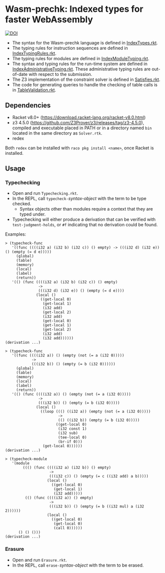 # Wasm-prechk: Indexed types for faster WebAssembly

[![DOI](https://zenodo.org/badge/224305190.svg)](https://zenodo.org/badge/latestdoi/224305190)



- The syntax for the Wasm-prechk language is defined in [IndexTypes.rkt](IndexTypes.rkt).
- The typing rules for instruction sequences are defined in [IndexTypingRules.rkt](IndexTypingRules.rkt).
- The typing rules for modules are defined in [IndexModuleTyping.rkt](IndexModuleTyping.rkt).
- The syntax and typing rules for the run-time system are defined in [IndexAdministrativeTyping.rkt](IndexAdministrativeTyping.rkt).
  These administrative typing rules are out-of-date with respect to the submission.
- The Z3 implementation of the constraint solver is defined in [Satisfies.rkt](Satisfies.rkt).
- The code for generating queries to handle the checking of table calls is in [TableValidation.rkt](TableValidation.rkt).

## Dependencies

* Racket v8.0+ (https://download.racket-lang.org/racket-v8.0.html)
* z3 4.5.0 (https://github.com/Z3Prover/z3/releases/tag/z3-4.5.0), compiled and
  executable placed in PATH or in a directory named `bin` located in the same
  directory as `Solver.rtk`.
* redex

Both `redex` can be installed with `raco pkg install <name>`, once Racket is installed.

## Usage

### Typechecking

- Open and run `Typechecking.rkt`.
- In the REPL, call `typecheck-`*syntax-object* with the term to be type checked.
  * Syntax objects other than modules require a context that they are typed under.
- Typechecking will either produce a derivation that can be verified with `test-judgment-holds`,
  or `#f` indicating that no derivation could be found.

Examples:
```
> (typecheck-func
   '((func ((((i32 a) (i32 b) (i32 c)) () empty) -> (((i32 d) (i32 e)) () (empty (= d e)))))
     (global)
     (table)
     (memory)
     (local)
     (label)
     (return))
   '(() (func ((((i32 a) (i32 b) (i32 c)) () empty)
               ->
               (((i32 d) (i32 e)) () (empty (= d e))))
              (local ()
                ((get-local 0)
                 (get-local 1)
                 (i32 add)
                 (get-local 2)
                 (i32 add)
                 (get-local 0)
                 (get-local 1)
                 (get-local 2)
                 (i32 add)
                 (i32 add))))))
(derivation ...)

> (typecheck-func
   '((func ((((i32 a)) () (empty (not (= a (i32 0)))))
            ->
            (((i32 b)) () (empty (= b (i32 0))))))
     (global)
     (table)
     (memory)
     (local)
     (label)
     (return))
   '(() (func ((((i32 a)) () (empty (not (= a (i32 0)))))
               ->
               (((i32 b)) () (empty (= b (i32 0)))))
              (local ()
                ((loop ((() ((i32 a)) (empty (not (= a (i32 0)))))
                        ->
                        (() ((i32 b)) (empty (= b (i32 0)))))
                       ((get-local 0)
                        (i32 const 1)
                        (i32 sub)
                        (tee-local 0)
                        (br-if 0)))
                 (get-local 0))))))
(derivation ...)

> (typecheck-module
   '(module
        ((() (func ((((i32 a) (i32 b)) () empty)
                    ->
                    (((i32 c)) () (empty (= c ((i32 add) a b)))))
                   (local ()
                     ((get-local 0)
                      (get-local 1)
                      (i32 add)))))
         (() (func ((((i32 a)) () empty)
                    ->
                    (((i32 b)) () (empty (= b ((i32 mul) a (i32 2))))))
                   (local ()
                     ((get-local 0)
                      (get-local 0)
                      (call 0))))))
      () () ()))
(derivation ...)
```

### Erasure

- Open and run `Erasure.rkt`.
- In the REPL, call `erase-`*syntax-object* with the term to be erased.
